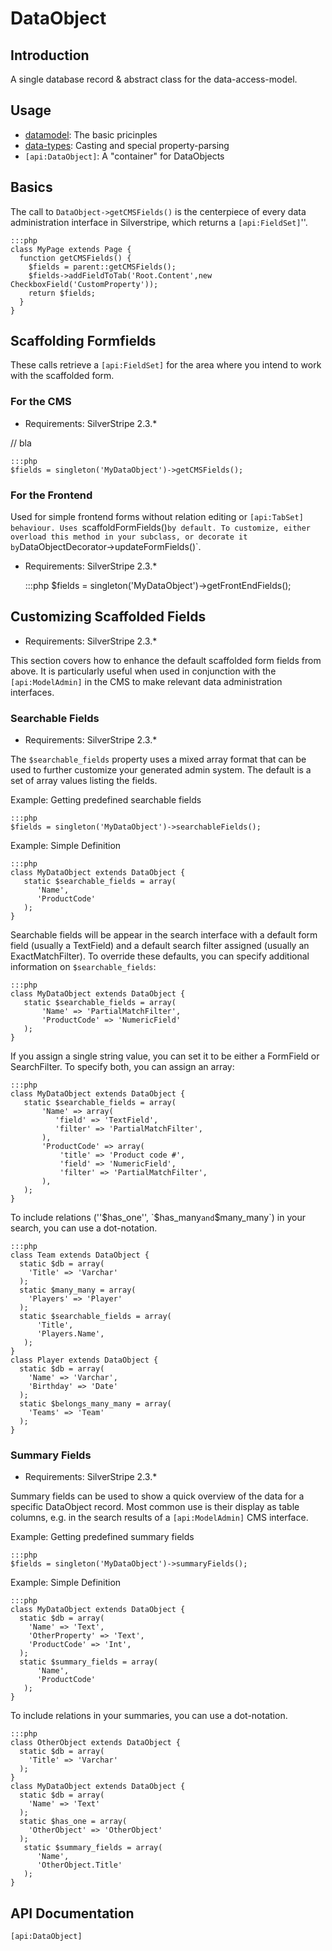 # DataObject

## Introduction

A single database record & abstract class for the data-access-model. 

## Usage

*  [datamodel](/topics/datamodel): The basic pricinples
*  [data-types](/topics/data-types): Casting and special property-parsing
*  `[api:DataObject]`: A "container" for DataObjects

## Basics

The call to `DataObject->getCMSFields()` is the centerpiece of every data administration interface in Silverstripe,
which returns a `[api:FieldSet]`''.

	:::php
	class MyPage extends Page {
	  function getCMSFields() {
	    $fields = parent::getCMSFields();
	    $fields->addFieldToTab('Root.Content',new CheckboxField('CustomProperty'));
	    return $fields;
	  }
	}


## Scaffolding Formfields

These calls retrieve a `[api:FieldSet]` for the area where you intend to work with the scaffolded form.

### For the CMS

 * Requirements: SilverStripe 2.3.*

// bla

	:::php
	$fields = singleton('MyDataObject')->getCMSFields();


### For the Frontend

Used for simple frontend forms without relation editing or `[api:TabSet] behaviour. Uses `scaffoldFormFields()` by
default. To customize, either overload this method in your subclass, or decorate it by `DataObjectDecorator->updateFormFields()`.

* Requirements: SilverStripe 2.3.*

	:::php
	$fields = singleton('MyDataObject')->getFrontEndFields();


## Customizing Scaffolded Fields

 * Requirements: SilverStripe 2.3.*

This section covers how to enhance the default scaffolded form fields from above.  It is particularly useful when used
in conjunction with the `[api:ModelAdmin]` in the CMS to make relevant data administration interfaces.


### Searchable Fields

* Requirements: SilverStripe 2.3.*

The `$searchable_fields` property uses a mixed array format that can be used to further customize your generated admin
system. The default is a set of array values listing the fields.

Example: Getting predefined searchable fields

	:::php
	$fields = singleton('MyDataObject')->searchableFields();


Example: Simple Definition

	:::php
	class MyDataObject extends DataObject {
	   static $searchable_fields = array(
	      'Name',
	      'ProductCode'
	   );
	}


Searchable fields will be appear in the search interface with a default form field (usually a TextField) and a default
search filter assigned (usually an ExactMatchFilter). To override these defaults, you can specify additional information
on `$searchable_fields`:

	:::php
	class MyDataObject extends DataObject {
	   static $searchable_fields = array(
	       'Name' => 'PartialMatchFilter',
	       'ProductCode' => 'NumericField'
	   );
	}


If you assign a single string value, you can set it to be either a FormField or SearchFilter. To specify both, you can
assign an array:

	:::php
	class MyDataObject extends DataObject {
	   static $searchable_fields = array(
	       'Name' => array(
	          'field' => 'TextField',
	          'filter' => 'PartialMatchFilter',
	       ),
	       'ProductCode' => array(
	           'title' => 'Product code #',
	           'field' => 'NumericField',
	           'filter' => 'PartialMatchFilter',
	       ),
	   );
	}


To include relations (''$has_one'', `$has_many` and `$many_many`) in your search, you can use a dot-notation.

	:::php
	class Team extends DataObject {
	  static $db = array(
	    'Title' => 'Varchar'
	  );
	  static $many_many = array(
	    'Players' => 'Player'
	  );
	  static $searchable_fields = array(
	      'Title',
	      'Players.Name',
	   );
	}
	class Player extends DataObject {
	  static $db = array(
	    'Name' => 'Varchar',
	    'Birthday' => 'Date'
	  );
	  static $belongs_many_many = array(
	    'Teams' => 'Team'
	  );
	}


### Summary Fields

* Requirements: SilverStripe 2.3.*

Summary fields can be used to show a quick overview of the data for a specific DataObject record. Most common use is
their display as table columns, e.g. in the search results of a `[api:ModelAdmin]` CMS interface.

Example: Getting predefined summary fields

	:::php
	$fields = singleton('MyDataObject')->summaryFields();


Example: Simple Definition

	:::php
	class MyDataObject extends DataObject {
	  static $db = array(
	    'Name' => 'Text',
	    'OtherProperty' => 'Text',
	    'ProductCode' => 'Int',
	  ); 
	  static $summary_fields = array(
	      'Name',
	      'ProductCode'
	   );
	}


To include relations in your summaries, you can use a dot-notation.

	:::php
	class OtherObject extends DataObject {
	  static $db = array(
	    'Title' => 'Varchar'
	  );
	}
	class MyDataObject extends DataObject {
	  static $db = array(
	    'Name' => 'Text'
	  );
	  static $has_one = array(
	    'OtherObject' => 'OtherObject'
	  );
	   static $summary_fields = array(
	      'Name',
	      'OtherObject.Title'
	   );
	}


## API Documentation

`[api:DataObject]`
